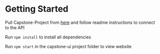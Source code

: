 # Getting Started

Pull Capstone-Project from [here](https://github.com/Braden-Develops/Capstone-Project) and follow readme instructions to connect to the API

Run `npm install` to install all dependencies

Run `npm start` in the capstone-ui project folder to view website